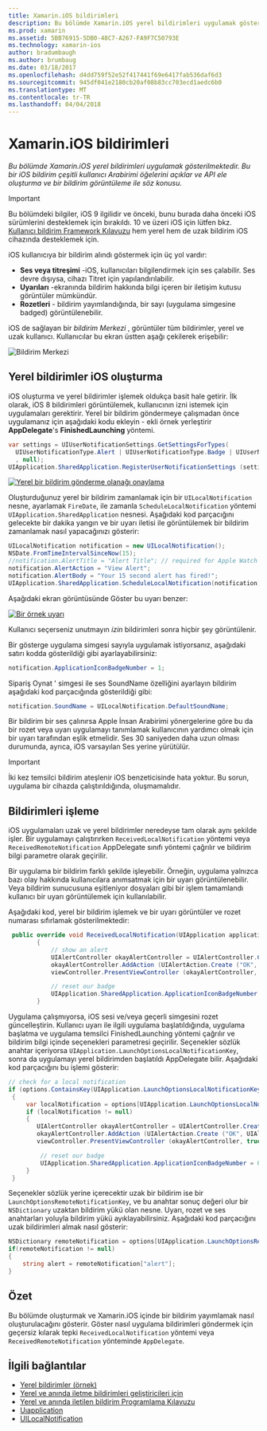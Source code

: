 ```yaml
---
title: Xamarin.iOS bildirimleri
description: Bu bölümde Xamarin.iOS yerel bildirimleri uygulamak gösterilmektedir. Bu bir iOS bildirim çeşitli kullanıcı Arabirimi öğelerini açıklar ve API ele oluşturma ve bir bildirim görüntüleme ile söz konusu.
ms.prod: xamarin
ms.assetid: 5BB76915-5DB0-48C7-A267-FA9F7C50793E
ms.technology: xamarin-ios
author: bradumbaugh
ms.author: brumbaug
ms.date: 03/18/2017
ms.openlocfilehash: d4dd759f52e52f417441f69e6417fab536daf6d3
ms.sourcegitcommit: 945df041e2180cb20af08b83cc703ecd1aedc6b0
ms.translationtype: MT
ms.contentlocale: tr-TR
ms.lasthandoff: 04/04/2018
---
```

# <a name="notifications-in-xamarinios"></a>Xamarin.iOS bildirimleri

_Bu bölümde Xamarin.iOS yerel bildirimleri uygulamak gösterilmektedir. Bu bir iOS bildirim çeşitli kullanıcı Arabirimi öğelerini açıklar ve API ele oluşturma ve bir bildirim görüntüleme ile söz konusu._

> [!IMPORTANT]
> Bu bölümdeki bilgiler, iOS 9 ilgilidir ve önceki, bunu burada daha önceki iOS sürümlerini desteklemek için bırakıldı. 10 ve üzeri iOS için lütfen bkz. [Kullanıcı bildirim Framework Kılavuzu](~/ios/platform/user-notifications/index.md) hem yerel hem de uzak bildirim iOS cihazında desteklemek için.

iOS kullanıcıya bir bildirim alındı göstermek için üç yol vardır:

-  **Ses veya titreşimi** -iOS, kullanıcıları bilgilendirmek için ses çalabilir. Ses devre dışıysa, cihazı Titret için yapılandırılabilir.
-  **Uyarıları** -ekranında bildirim hakkında bilgi içeren bir iletişim kutusu görüntüler mümkündür.
-  **Rozetleri** - bildirim yayımlandığında, bir sayı (uygulama simgesine badged) görüntülenebilir.


iOS de sağlayan bir *bildirim Merkezi* , görüntüler tüm bildirimler, yerel ve uzak kullanıcı. Kullanıcılar bu ekran üstten aşağı çekilerek erişebilir:

 ![](local-notifications-in-ios-images/image13.png "Bildirim Merkezi")

## <a name="creating-local-notifications-in-ios"></a>Yerel bildirimler iOS oluşturma

iOS oluşturma ve yerel bildirimler işlemek oldukça basit hale getirir.
İlk olarak, iOS 8 bildirimleri görüntülemek, kullanıcının izni istemek için uygulamaları gerektirir. Yerel bir bildirim göndermeye çalışmadan önce uygulamanız için aşağıdaki kodu ekleyin - ekli örnek yerleştirir **AppDelegate**'s **FinishedLaunching** yöntemi.

```csharp
var settings = UIUserNotificationSettings.GetSettingsForTypes(
  UIUserNotificationType.Alert | UIUserNotificationType.Badge | UIUserNotificationType.Sound
  , null);
UIApplication.SharedApplication.RegisterUserNotificationSettings (settings);
```

  [![](local-notifications-in-ios-images/image0-sml.png "Yerel bir bildirim gönderme olanağı onaylama")](local-notifications-in-ios-images/image0.png#lightbox)

Oluşturduğunuz yerel bir bildirim zamanlamak için bir `UILocalNotification` nesne, ayarlamak `FireDate`, ile zamanla `ScheduleLocalNotification` yöntemi `UIApplication.SharedApplication` nesnesi. Aşağıdaki kod parçacığını gelecekte bir dakika yangın ve bir uyarı iletisi ile görüntülemek bir bildirim zamanlamak nasıl yapacağınızı gösterir:

```csharp
UILocalNotification notification = new UILocalNotification();
NSDate.FromTimeIntervalSinceNow(15);
//notification.AlertTitle = "Alert Title"; // required for Apple Watch notifications
notification.AlertAction = "View Alert";
notification.AlertBody = "Your 15 second alert has fired!";
UIApplication.SharedApplication.ScheduleLocalNotification(notification);
```

Aşağıdaki ekran görüntüsünde Göster bu uyarı benzer:

  [![](local-notifications-in-ios-images/image2-sml.png "Bir örnek uyarı")](local-notifications-in-ios-images/image2.png#lightbox)

Kullanıcı seçerseniz unutmayın *izin* bildirimleri sonra hiçbir şey görüntülenir.

Bir gösterge uygulama simgesi sayıyla uygulamak istiyorsanız, aşağıdaki satırı kodda gösterildiği gibi ayarlayabilirsiniz:

```csharp
notification.ApplicationIconBadgeNumber = 1;
```

Sipariş Oynat ' simgesi ile ses SoundName özelliğini ayarlayın bildirim aşağıdaki kod parçacığında gösterildiği gibi:

```csharp
notification.SoundName = UILocalNotification.DefaultSoundName;
```

Bir bildirim bir ses çalınırsa Apple İnsan Arabirimi yönergelerine göre bu da bir rozet veya uyarı uygulamayı tanımlamak kullanıcının yardımcı olmak için bir uyarı tarafından eşlik etmelidir. Ses 30 saniyeden daha uzun olması durumunda, ayrıca, iOS varsayılan Ses yerine yürütülür.

> [!IMPORTANT]
> İki kez temsilci bildirim ateşlenir iOS benzeticisinde hata yoktur. Bu sorun, uygulama bir cihazda çalıştırıldığında, oluşmamalıdır.

## <a name="handling-notifications"></a>Bildirimleri işleme

iOS uygulamaları uzak ve yerel bildirimler neredeyse tam olarak aynı şekilde işler. Bir uygulamayı çalıştırırken `ReceivedLocalNotification` yöntemi veya `ReceivedRemoteNotification` AppDelegate sınıfı yöntemi çağrılır ve bildirim bilgi parametre olarak geçirilir.

Bir uygulama bir bildirim farklı şekilde işleyebilir. Örneğin, uygulama yalnızca bazı olay hakkında kullanıcılara anımsatmak için bir uyarı görüntülenebilir. Veya bildirim sunucusuna eşitleniyor dosyaları gibi bir işlem tamamlandı kullanıcı bir uyarı görüntülemek için kullanılabilir.

Aşağıdaki kod, yerel bir bildirim işlemek ve bir uyarı görüntüler ve rozet numarası sıfırlamak gösterilmektedir:

```csharp
 public override void ReceivedLocalNotification(UIApplication application, UILocalNotification notification)
        {
            // show an alert
            UIAlertController okayAlertController = UIAlertController.Create (notification.AlertAction, notification.AlertBody, UIAlertControllerStyle.Alert);
            okayAlertController.AddAction (UIAlertAction.Create ("OK", UIAlertActionStyle.Default, null));
            viewController.PresentViewController (okayAlertController, true, null);

            // reset our badge
            UIApplication.SharedApplication.ApplicationIconBadgeNumber = 0;
        }
```

Uygulama çalışmıyorsa, iOS sesi ve/veya geçerli simgesini rozet güncelleştirin. Kullanıcı uyarı ile ilgili uygulama başlatıldığında, uygulama başlatma ve uygulama temsilci FinishedLaunching yöntemi çağrılır ve bildirim bilgi içinde seçenekleri parametresi geçirilir. Seçenekler sözlük anahtar içeriyorsa `UIApplication.LaunchOptionsLocalNotificationKey`, sonra da uygulamayı yerel bildirimden başlatıldı AppDelegate bilir. Aşağıdaki kod parçacığını bu işlemi gösterir:

```csharp
// check for a local notification
if (options.ContainsKey(UIApplication.LaunchOptionsLocalNotificationKey))
 {
     var localNotification = options[UIApplication.LaunchOptionsLocalNotificationKey] as UILocalNotification;
     if (localNotification != null)
     {
        UIAlertController okayAlertController = UIAlertController.Create (localNotification.AlertAction, localNotification.AlertBody, UIAlertControllerStyle.Alert);
        okayAlertController.AddAction (UIAlertAction.Create ("OK", UIAlertActionStyle.Default, null));
        viewController.PresentViewController (okayAlertController, true, null);

         // reset our badge
         UIApplication.SharedApplication.ApplicationIconBadgeNumber = 0;
     }
 }
```

Seçenekler sözlük yerine içerecektir uzak bir bildirim ise bir `LaunchOptionsRemoteNotificationKey`, ve bu anahtar sonuç değeri olur bir `NSDictionary` uzaktan bildirim yükü olan nesne. Uyarı, rozet ve ses anahtarları yoluyla bildirim yükü ayıklayabilirsiniz. Aşağıdaki kod parçacığını uzak bildirimleri almak nasıl gösterir:

```csharp
NSDictionary remoteNotification = options[UIApplication.LaunchOptionsRemoteNotificationKey];
if(remoteNotification != null)
{
    string alert = remoteNotification["alert"];
}
```

## <a name="summary"></a>Özet

Bu bölümde oluşturmak ve Xamarin.iOS içinde bir bildirim yayımlamak nasıl oluşturulacağını gösterir. Göster nasıl uygulama bildirimleri göndermek için geçersiz kılarak tepki `ReceivedLocalNotification` yöntemi veya `ReceivedRemoteNotification` yönteminde `AppDelegate`.


## <a name="related-links"></a>İlgili bağlantılar

- [Yerel bildirimler (örnek)](https://developer.xamarin.com/samples/monotouch/LocalNotifications)
- [Yerel ve anında iletme bildirimleri geliştiricileri için](https://developer.apple.com/notifications/)
- [Yerel ve anında iletilen bildirim Programlama Kılavuzu](https://developer.apple.com/library/prerelease/content/documentation/NetworkingInternet/Conceptual/RemoteNotificationsPG/)
- [Uıapplication](http://iosapi.xamarin.com/?link=T%3aMonoTouch.UIKit.UIApplication)
- [UILocalNotification](http://iosapi.xamarin.com/?link=T%3aMonoTouch.UIKit.UILocalNotification)
